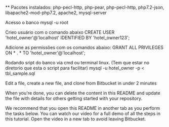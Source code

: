 ** Pacotes instalados: php-pecl-http, php-pear, php-pecl-http, php7.2-json, libapache2-mod-php7.2, apache2, mysql-server

Acesso o banco mysql -u root

Crieo usuário com o comando abaixo CREATE USER 'hotel_owner'@'localhost' IDENTIFIED BY 'hotel_owner123';

Adicione as permissões com os comandos abaixo: GRANT ALL PRIVILEGES ON * . * TO 'hotel_owner'@'localhost';

Rodando sript do banco via cmd ou terminal linux. (Tem que estar no diretorio que esta o script para facilitar) mysql -u hotel_owner -p < tbl_sample.sql

Edit a file, create a new file, and clone from Bitbucket in under 2 minutes

When you're done, you can delete the content in this README and update the file with details for others getting started with your repository.

We recommend that you open this README in another tab as you perform the tasks below. You can watch our video for a full demo of all the steps in this tutorial. Open the video in a new tab to avoid leaving Bitbucket.
